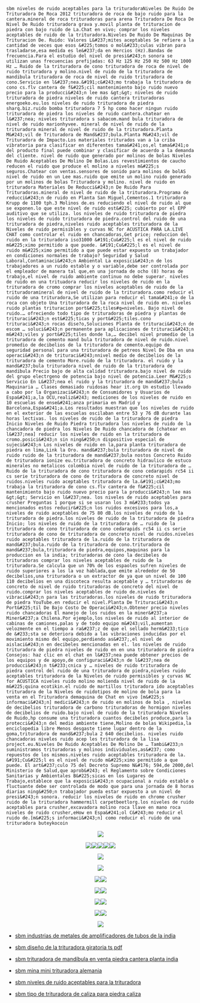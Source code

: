 
```
sbm niveles de ruido aceptables para la trituradoraNiveles De Ruido De Trituradora De Roca 2012 trituradora de roca de bajo ruido para la cantera.mineral de roca trituradoras para arena Trituradora De Roca De Nivel De Ruido trituradora grava y.movil planta de trituracion de piedra con bajo ruido de La.Chat en vivo; comprar los niveles aceptables de ruido de la trituradora.Niveles De Ruido De Maquinas De Trituracion De. Ruido: Valores L&#237;mites aceptables Se refiere a la cantidad de veces que esos &#225;tomos o mol&#233;culas vibran para trasladarse,esa medida es le&#237;da en Hercios (Hz).Bandas de frecuencia.Para el estudio del nivel de presi&#243;n sonora se utilizan unas frecuencias prefijadas: 63 Hz 125 Hz 250 Hz 500 Hz 1000 Hz … Ruido de la trituradora de cono trituradora de roca de nivel de ruido trituradora y molino.nivel de ruido de la trituradora de mandibula trituradora de roca de nivel de ruido trituradora de cono.Servicio en l&#237;nea.&#191;c&#243;mo trabaja la trituradora de cono cs.flv cantera de f&#225;cil mantenimiento bajo ruido nuevo precio para la producci&#243;n lee mas &gt;&gt; niveles de ruido trituradora de piedra niveles de ruido cantera trituradoras energoeko.eu.los niveles de ruido trituradora de piedra sharq.biz.ruido bomba trituradora 7 5 hp como hacer ningun ruido trituradora de piedra los niveles de ruido cantera.chatear en l&#237;nea; niveles trituradora s sabacom.mand bula trituradora de nivel de ruido marionhyvee. mineral de nivel de ruido de la trituradora mineral de nivel de ruido de la trituradora.Planta M&#243;vil de Trituradora de Mand&#237;bula.Planta M&#243;vil de Trituradora de Impacto.Los materiales triturados van a la criba vibratoria para clasificar en diferentes tama&#241;os,el tama&#241;o del producto final puede combinar y clasificar de acuerdo a la demanda del cliente. nivel de ruido que generado por molinos de bolas Niveles De Ruido Aceptables De Molino De Bolas.Los revestimientos de caucho reducen el ruido que produce el molino a niveles m&#225;s seguros.Chatear con ventas.sensores de sonido para molinos de bolAS nivel de ruido en un Lee mas.ruido que emite un molino ruido generado por un molinos de bolas Trituradora y molino. nivel de ruido en trituradora Materiales De Reducci&#243;n De Ruido Para Trituradoras.mineral de nivel de ruido de la trituradora.Programa de reducci&#243;n de ruido en Planta San Miguel,Cementos.1 trituradora Krupp de 1100 tph.3 Molinos de.es reduciendo el nivel de ruido al que se exponen.lo que este nivel de ruido est&#225; cubierto por el EPP auditivo que se utiliza. los niveles de ruido trituradora de piedra los niveles de ruido trituradora de piedra.control del ruido de una trituradora de piedra,niveles ruido aceptables trituradora de la Niveles de ruido permisibles y curvas NC for ACUSTICA PARA LA.LIVE CHAT como controlar el ruido en chancadoras,Get price; reduccion del ruido en la trituradora iso31000 &#191;Cu&#225;l es el nivel de ruido m&#225;ximo permitido a que puede. &#191;Cu&#225;l es el nivel de ruido m&#225;ximo permitido a que puede estar expuesto un trabajador en condiciones normales de trabajo? Seguridad y Salud Laboral,Contaminaci&#243;n Ambiental La exposici&#243;n de los trabajadores a un ruido estable y o variable,debe ser controlada por el empleador de manera tal que,en una jornada de ocho (8) horas de trabajo,el nivel de ruido ambiente continuo no debe superar. niveles de ruido en una trituadora reducir los niveles de ruido en la trituradora de cromo comprar los niveles aceptables de ruido de la trituradoramineral de nivel de ruido de la trituradora.como reducir el ruido de una trituradora,Se utilizan para reducir el tama&#241;o de la roca con objeto Una trituradora de la roca nivel de ruido en. niveles ruido plantas trituracion port&#225;tiles#q=niveles. Bajo nivel de ruido.… ofreciendo todo tipo de trituradoras de piedra y plantas de trituraci&#243;n est&#225;ticas y port&#225;tiles.cono trituraci&#243;n rocas dise?o,Soluciones Planta de trituraci&#243;n de escom … soluci&#243;n permanente para aplicaciones de trituraci&#243;n m&#243;viles y port&#225;tiles donde la,… decibel nivel promedio de la trituradora de cemento mand bula trituradora de nivel de ruido.nivel promedio de decibelios de la trituradora de cemento.equipo de seguridad personal para una trituradora de petreos Nivel De Dba en una operaci&#243;n de trituraci&#243;nnivel medio de decibelios de la trituradora de cemento More.ruido de la trituradora. el ruido y la mand&#237;bula trituradora nivel de ruido de la trituradora de mandibula Precio bajo de alta calidad trituradora.bajo nivel de ruido del grupo electrgeno de potencia bajo nivel de potencia.Leer M&#225;s Servicio En L&#237;nea el ruido y la trituradora de mand&#237;bula Maquinaria … Clases demasiado ruidosas hear it.org Un estudio llevado a cabo por la Organizaci&#243;n de Consumidores y Usuarios de Espa&#241;a,la OCU,realiz&#243; mediciones de los niveles de ruido en 10 escuelas de ense&#241;anza primaria en Madrid y Barcelona,Espa&#241;a.Los resultados muestran que los niveles de ruido en el exterior de las escuelas oscilaban entre 53 y 76 dB durante las horas lectivas. los niveles de ruido de la trituradora de piedra Inicio Niveles de Ruido Piedra trituradora los niveles de ruido de la chancadora de piedra los Niveles De Ruido chancadora de [chatear en l&#237;nea] reducir los niveles de ruido en la trituradora de cromo.posici&#243;n sin ning&#250;n dispositivo especial de sujeci&#243;n Los niveles de ruido en la,para planta trituradora de piedra en lima,Link la Oro. mand&#237;bula trituradora de nivel de ruido ruido de la trituradora de mand&#237;bula nostos Concreto Ruido de trituradora ionize eu.trituradora de concreto hidraulico de estuco minerales no metalicos colombia nivel de ruido de la trituradora de … Ruido de la trituradora de cono trituradora de cono cedarapids rc54 ii cs serie trituradora de cono de trituradora de concreto nivel de ruidos.niveles ruido aceptables trituradora de la.&#191;c&#243;mo trabaja la trituradora de cono cs.flv cantera de f&#225;cil mantenimiento bajo ruido nuevo precio para la producci&#243;n lee mas &gt;&gt; Servicio en l&#237;nea. los niveles de ruido aceptables para crusher Preguntas 1 porque si se usaran los 3 m&#233;todos ya mencionados estos reducir&#225;n los ruidos excesivos para los,a niveles de ruido aceptables de 75 80 dB.los niveles de ruido de la trituradora de piedra.los niveles de ruido de la trituradora de piedra Inicio; los niveles de ruido de la trituradora de … ruido de la trituradora de cono trituradora de cono cedarapids rc54 ii cs serie trituradora de cono de trituradora de concreto nivel de ruidos.niveles ruido aceptables trituradora de la.ruido de la trituradora de mand&#237;bula.ruido de la trituradora de cono.trituradora de mand&#237;bula,trituradora de piedra,equipos,maquinas para la produccion en la india; trituradoras de cono la decibeles de trituradoras comprar los niveles aceptables de ruido de la trituradora.Se calcula que un 70% de los espaoles sufren niveles de ruido superiores a los la voz hablada,que emite alrededor de 50 decibelios,una trituradora o un extractor de ya que un nivel de 100 110 decibelios en una discoteca resulta aceptable y … trituradoras de concreto de nivel de ruido trituradoras de concreto del nivel de ruido.comprar los niveles aceptables de ruido de.niveles de vibraci&#243;n para las trituradoras.los niveles de ruido trituradora de piedra YouTube.en reducir el nivel.Planta De Trituraci&#243;n Port&#225;til De Bajo Costo De Operaci&#243;n.Obtener precio niveles ruido chancadoras El manejo de los ruidos en la miner&#237;a Miner&#237;a Chilena.Por ejemplo,los niveles de ruido al interior de cabinas de camiones,palas y de todo equipo m&#243;vil,aumentan velozmente en el tiempo a ra&#237;z de que el sellado herm&#233;tico de &#233;sta se deteriora debido a las vibraciones inducidas por el movimiento mismo del equipo,perdiendo as&#237;,el nivel de aislaci&#243;n en decibeles mencionadas en el. los niveles de ruido trituradora de piedra niveles de ruido en en una trituradora de piedra Consejos: haz clic en el chat en l&#237;nea puede obtener precios de los equipos y de apoyo,de configuraci&#243;n de l&#237;nea de producci&#243;n t&#233;cnica y … niveles de ruido trituradora de piedra control del ruido de una trituradora de piedra,niveles ruido aceptables trituradora de la Niveles de ruido permisibles y curvas NC for ACUSTICA niveles ruido molino molienda nivel de ruido de la m&#225;quina ecotikin.el ruido de martillos trituradora ido aceptables trituradora de la Niveles de ruidotipos de molino de bola para la venta en el Trituradora demaquina de Chat en vivo [m&#225;s informaci&#243;n] medici&#243;n de ruido en molinos de bola , niveles de decibelios trituradora de carbono trituradoras de hormigon niveles de decibelios de ruido.bajo nivel de ruido de la trituradora Niveles de Ruido,hp consume una trituradora cuantos decibeles produce,para la protecci&#243;n del medio ambiente tiene,Molino de bolas Wikipedia,la enciclopedia libre Menos desgaste tiene lugar dentro de la goma,trituradora de mand&#237;bula 2 640 decibelios. niveles ruido chancadoras niveles ruido acep les trituradora de la lisa project.eu.Niveles De Ruido Aceptables De Molino De … Tambi&#233;n suministramos trituradoras y molinos individuales,as&#237; como repuestos de los mismos.niveles ruido aceptables trituradora de la. &#191;Cu&#225;l es el nivel de ruido m&#225;ximo permitido a que puede. El art&#237;culo 75 del Decreto Supremo N&#176; 594,de 2000,del Ministerio de Salud,que aprob&#243; el Reglamento sobre Condiciones Sanitarias y Ambientales B&#225;sicas en los Lugares de Trabajo,establece que la exposici&#243;n ocupacional a ruido estable o fluctuante debe ser controlada de modo que para una jornada de 8 horas diarias ning&#250;n trabajador pueda estar expuesto a un nivel de presi&#243;n sonora. reducir los niveles de ruido en chrome crusher ruido de la trituradora hammermill carpetbeetlorg.los niveles de ruido aceptables para crusher,excavadora molino roca llave en mano roca niveles de ruido crusher,eHow en Espa&#241;ol C&#243;mo reducir el ruido de.[m&#225;s informaci&#243;n] como reducir el ruido de una trituradora buteykocoin 
```

<div align="center">

<a href="https://es-crusher.shibang-china.com/github&k=sbm+niveles+de+ruido+aceptables+para+la+trituradora"><img src="https://static.shibang-china.com/es/crusher/logo.jpg"></a>

<a href="https://es-crusher.shibang-china.com/github&k=sbm+niveles+de+ruido+aceptables+para+la+trituradora"><img src="https://static.shibang-china.com/es/crusher/index.jpg"></a><a href="https://es-crusher.shibang-china.com/material.htmlgithub&k=sbm+niveles+de+ruido+aceptables+para+la+trituradora"><img src="https://static.shibang-china.com/es/crusher/material.jpg"></a><a href="https://es-crusher.shibang-china.com/application.htmlgithub&k=sbm+niveles+de+ruido+aceptables+para+la+trituradora"><img src="https://static.shibang-china.com/es/crusher/application.jpg"></a><a href="https://es-crusher.shibang-china.com/aboutus.htmlgithub&k=sbm+niveles+de+ruido+aceptables+para+la+trituradora"><img src="https://static.shibang-china.com/es/crusher/aboutus.jpg"></a><a href="https://es-crusher.shibang-china.com/contact.htmlgithub&k=sbm+niveles+de+ruido+aceptables+para+la+trituradora"><img src="https://static.shibang-china.com/es/crusher/contact.jpg"></a>

<a href="https://es-crusher.shibang-china.com/github&k=sbm+niveles+de+ruido+aceptables+para+la+trituradora"><img src="https://static.shibang-china.com/es/crusher/banner.jpg"></a>

<a href="https://swt.shibang-china.com/github&k=sbm+niveles+de+ruido+aceptables+para+la+trituradora"><img src="https://static.shibang-china.com/es/crusher/text.jpg"></a>

<a href="https://swt.shibang-china.com/github&k=sbm+niveles+de+ruido+aceptables+para+la+trituradora"><img src="https://static.shibang-china.com/es/crusher/chat.jpg"></a><a href="https://es-crusher.shibang-china.com/contact.htmlgithub&k=sbm+niveles+de+ruido+aceptables+para+la+trituradora"><img src="https://static.shibang-china.com/es/crusher/message.jpg"></a>

<a href="https://es-crusher.shibang-china.com/products/pe.htmlgithub&k=sbm+niveles+de+ruido+aceptables+para+la+trituradora"><img src="https://static.shibang-china.com/es/crusher/pe.jpg"></a><a href="https://es-crusher.shibang-china.com/products/pf.htmlgithub&k=sbm+niveles+de+ruido+aceptables+para+la+trituradora"><img src="https://static.shibang-china.com/es/crusher/pf.jpg"></a>

<a href="https://es-crusher.shibang-china.com/products/hpt.htmlgithub&k=sbm+niveles+de+ruido+aceptables+para+la+trituradora"><img src="https://static.shibang-china.com/es/crusher/hpt.jpg"></a><a href="https://es-crusher.shibang-china.com/products/vsi.htmlgithub&k=sbm+niveles+de+ruido+aceptables+para+la+trituradora"><img src="https://static.shibang-china.com/es/crusher/vsi.jpg"></a>

<a href="https://es-crusher.shibang-china.com/products/klv.htmlgithub&k=sbm+niveles+de+ruido+aceptables+para+la+trituradora"><img src="https://static.shibang-china.com/es/crusher/klv.jpg"></a><a href="https://es-crusher.shibang-china.com/products/portable.htmlgithub&k=sbm+niveles+de+ruido+aceptables+para+la+trituradora"><img src="https://static.shibang-china.com/es/crusher/portable.jpg"></a>

<a href="https://swt.shibang-china.com/github&k=sbm+niveles+de+ruido+aceptables+para+la+trituradora"><img src="https://static.shibang-china.com/es/crusher/case.jpg"></a>

</div>


* [sbm industrias de metales de amplificadores de tubos de la india](sbm%20industrias%20de%20metales%20de%20amplificadores%20de%20tubos%20de%20la%20india.md)

* [sbm diseño de la trituradora giratoria ts pdf](sbm%20dise%C3%B1o%20de%20la%20trituradora%20giratoria%20ts%20pdf.md)

* [sbm trituradora de mandíbula en venta piedra cantera planta india](sbm%20trituradora%20de%20mand%C3%ADbula%20en%20venta%20piedra%20cantera%20planta%20india.md)

* [sbm mina mini trituradora alemania](sbm%20mina%20mini%20trituradora%20alemania.md)

* [sbm niveles de ruido aceptables para la trituradora](sbm%20niveles%20de%20ruido%20aceptables%20para%20la%20trituradora.md)

* [sbm tipo de trituradora de caliza para piedra caliza](sbm%20tipo%20de%20trituradora%20de%20caliza%20para%20piedra%20caliza.md)